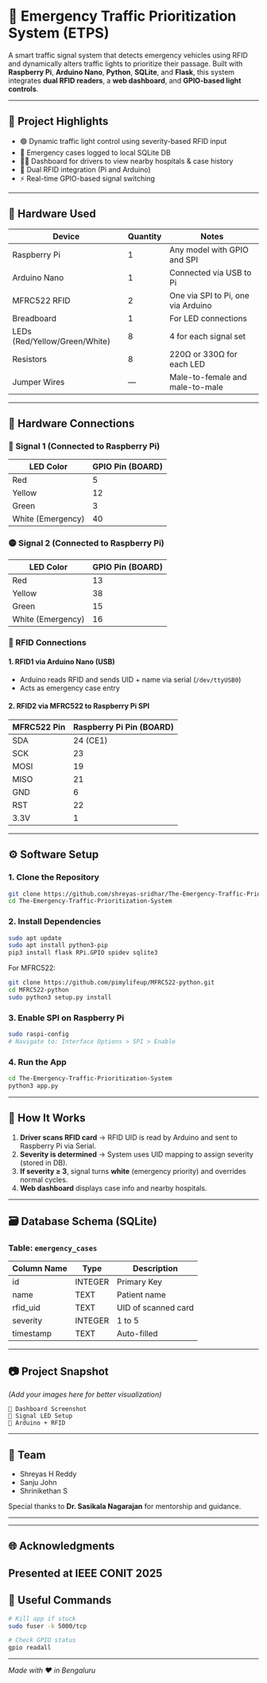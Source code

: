 # 🚨 Emergency Traffic Prioritization System (ETPS)

A smart traffic signal system that detects emergency vehicles using RFID and dynamically alters traffic lights to prioritize their passage. Built with **Raspberry Pi**, **Arduino Nano**, **Python**, **SQLite**, and **Flask**, this system integrates **dual RFID readers**, a **web dashboard**, and **GPIO-based light controls**.

---

## 🧠 Project Highlights

- 🟢 Dynamic traffic light control using severity-based RFID input  
- 💾 Emergency cases logged to local SQLite DB  
- 🧑‍⚕️ Dashboard for drivers to view nearby hospitals & case history  
- 🔄 Dual RFID integration (Pi and Arduino)  
- ⚡ Real-time GPIO-based signal switching  

---

## 🧰 Hardware Used

| Device         | Quantity | Notes                              |
|----------------|----------|------------------------------------|
| Raspberry Pi   | 1        | Any model with GPIO and SPI        |
| Arduino Nano   | 1        | Connected via USB to Pi            |
| MFRC522 RFID   | 2        | One via SPI to Pi, one via Arduino |
| Breadboard     | 1        | For LED connections                |
| LEDs (Red/Yellow/Green/White) | 8 | 4 for each signal set          |
| Resistors      | 8        | 220Ω or 330Ω for each LED          |
| Jumper Wires   | —        | Male-to-female and male-to-male    |

---

## 🔌 Hardware Connections

### 🔴 Signal 1 (Connected to Raspberry Pi)

| LED Color | GPIO Pin (BOARD) |
|-----------|------------------|
| Red       | 5                |
| Yellow    | 12               |
| Green     | 3                |
| White (Emergency) | 40       |

### 🟡 Signal 2 (Connected to Raspberry Pi)

| LED Color | GPIO Pin (BOARD) |
|-----------|------------------|
| Red       | 13               |
| Yellow    | 38               |
| Green     | 15               |
| White (Emergency) | 16       |

### 📡 RFID Connections

#### 1. **RFID1** via Arduino Nano (USB)
- Arduino reads RFID and sends UID + name via serial (`/dev/ttyUSB0`)
- Acts as emergency case entry

#### 2. **RFID2** via MFRC522 to Raspberry Pi SPI

| MFRC522 Pin | Raspberry Pi Pin (BOARD) |
|-------------|--------------------------|
| SDA         | 24 (CE1)                 |
| SCK         | 23                       |
| MOSI        | 19                       |
| MISO        | 21                       |
| GND         | 6                        |
| RST         | 22                       |
| 3.3V        | 1                        |

---

## ⚙️ Software Setup

### 1. Clone the Repository

```bash
git clone https://github.com/shreyas-sridhar/The-Emergency-Traffic-Prioritization-System.git
cd The-Emergency-Traffic-Prioritization-System
````

### 2. Install Dependencies

```bash
sudo apt update
sudo apt install python3-pip
pip3 install flask RPi.GPIO spidev sqlite3
```

For MFRC522:

```bash
git clone https://github.com/pimylifeup/MFRC522-python.git
cd MFRC522-python
sudo python3 setup.py install
```

### 3. Enable SPI on Raspberry Pi

```bash
sudo raspi-config
# Navigate to: Interface Options > SPI > Enable
```

### 4. Run the App

```bash
cd The-Emergency-Traffic-Prioritization-System
python3 app.py
```

---

## 🧪 How It Works

1. **Driver scans RFID card** → RFID UID is read by Arduino and sent to Raspberry Pi via Serial.
2. **Severity is determined** → System uses UID mapping to assign severity (stored in DB).
3. **If severity ≥ 3**, signal turns **white** (emergency priority) and overrides normal cycles.
4. **Web dashboard** displays case info and nearby hospitals.

---

## 🗃️ Database Schema (SQLite)

### Table: `emergency_cases`

| Column Name | Type    | Description         |
| ----------- | ------- | ------------------- |
| id          | INTEGER | Primary Key         |
| name        | TEXT    | Patient name        |
| rfid\_uid   | TEXT    | UID of scanned card |
| severity    | INTEGER | 1 to 5              |
| timestamp   | TEXT    | Auto-filled         |

---

## 📷 Project Snapshot

*(Add your images here for better visualization)*

```
📸 Dashboard Screenshot  
📸 Signal LED Setup  
📸 Arduino + RFID  
```

---

## 🙌 Team

* Shreyas H Reddy
* Sanju John
* Shrinikethan S

Special thanks to **Dr. Sasikala Nagarajan** for mentorship and guidance.

---
---

## 🌐 Acknowledgments

Presented at **IEEE CONIT 2025**
---

## 🔗 Useful Commands

```bash
# Kill app if stuck
sudo fuser -k 5000/tcp

# Check GPIO status
gpio readall
```

---

*Made with ❤️ in Bengaluru*

```
